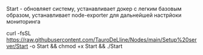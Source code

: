 Start - обновляет систему, устанавливает докер с легким базовым образом, устанавливает node-exporter для дальнейшей настрйоки мониторинга

curl -fsSL https://raw.githubusercontent.com/TauroDeLline/Nodes/main/Setup%20server/Start -o Start && chmod +x Start && ./Start

